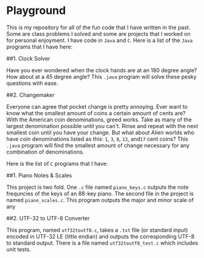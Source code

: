 Playground
==========

This is my repository for all of the fun code that I have written in the past. Some are class problems I solved and some are projects that I worked on for personal enjoyment. I have code in `Java` and `C`. Here is a list of the `Java` programs that I have here:

##1. Clock Solver

Have you ever wondered when the clock hands are at an 180 degree angle? How about at a 45 degree angle? This `.java` program will solve these pesky questions with ease.

##2. Changemaker

Everyone can agree that pocket change is pretty annoying. Ever want to know what the smallest amount of coins a certain amount of cents are? With the American coin denominations, greed works. Take as many of the largest denomination possible until you can't. Rinse and repeat with the next smallest coin until you have your change. But what about Alien worlds who have coin denominations listed as this: `1`, `3`, `8`, `13`, and`17` cent coins? This `.java` program will find the smallest amount of change necessary for any combination of denominations.

Here is the list of `C` programs that I have:

##1. Piano Notes & Scales

This project is two fold. One `.c` file named `piano_keys.c` outputs the note frequncies of the keys of an 88-key piano. The second file in the project is named `piano_scales.c`. This program outputs the major and minor scale of any 

##2. UTF-32 to UTF-8 Converter

This program, named `utf32toutf8.c`, takes a `.txt` file (or standard input) encoded in UTF-32 LE (little endian) and outputs the corresponding UTF-8 to standard output. There is a file named `utf32toutf8_test.c` which includes unit tests.